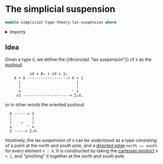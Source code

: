 # The simplicial suspension

```agda
module simplicial-type-theory.lax-suspension where
```

<details><summary>Imports</summary>

```agda
open import elementary-number-theory.natural-numbers

open import foundation.action-on-identifications-functions
open import foundation.booleans
open import foundation.cartesian-product-types
open import foundation.conjunction
open import foundation.coproduct-types
open import foundation.dependent-pair-types
open import foundation.disjunction
open import foundation.empty-types
open import foundation.equality-dependent-pair-types
open import foundation.equivalences
open import foundation.function-extensionality
open import foundation.function-types
open import foundation.functoriality-dependent-pair-types
open import foundation.homotopies
open import foundation.identity-types
open import foundation.propositions
open import foundation.sets
open import foundation.subtypes
open import foundation.type-arithmetic-dependent-pair-types
open import foundation.unit-type
open import foundation.universe-levels

open import simplicial-type-theory.directed-interval-type
open import simplicial-type-theory.inequality-directed-interval-type
open import simplicial-type-theory.simplicial-arrows

open import synthetic-homotopy-theory.cocones-under-spans
open import synthetic-homotopy-theory.joins-of-types
open import synthetic-homotopy-theory.pushouts
```

</details>

## Idea

Given a type `X`, we define the {{#concept "lax suspension"}} of `X` as the
[pushout](synthetic-homotopy-theory.pushouts.md)

```text
           id × 0₂ + id × 1₂
    X + X ------------------> X × 𝟚
      |                         |
      |                         |
      ∨                       ⌜ ∨
     ∂𝟚 ---------------------> Σ▵X.
```

or in other words the oriented pushout

```text
  X ------> 1
  |         |
  |    ⇗    |
  ∨       ⌜ ∨
  1 -----> Σ▵X.
```

Intuitively, the lax suspension of `X` can be understood as a type consisting of
a point at the north and south pole, and a
[directed edge](simplicial-type-theory.directed-edges.md) `north →▵ south` for
every element `x : X`. It is constructed by taking the
[cartesian product](foundation-core.cartesian-product-types.md) `X × 𝟚`, and
"pinching" it together at the north and south pole.
